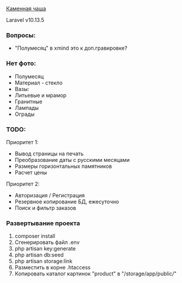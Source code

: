 [Каменная чаша](https://каменная-чаша.рф/)

Laravel v10.13.5

### Вопросы:
- "Полумесяц" в xmind это к доп.гравировке?

### Нет фото:
- Полумесяц  
- Материал - стекло  
- Вазы:  
- Литьевые и мрамор  
- Гранитные  
- Лампады  
- Ограды  


### TODO:  

Приоритет 1:
- Вывод страницы на печать
- Преобразование даты с русскими месяцами
- Размеры горизонтальных памятников
- Расчет цены

Приоритет 2:
- Авторизация / Регистрация
- Резервное копирование БД, ежесуточно
- Поиск и фильтр заказов


### Развертывание проекта

1. composer install  
2. Сгенерировать файл .env  
3. php artisan key:generate  
4. php artisan db:seed  
5. php artisan storage:link  
6. Разместить в корне .htaccess  
7. Копировать каталог картинок "product" в "/storage/app/public/"  
